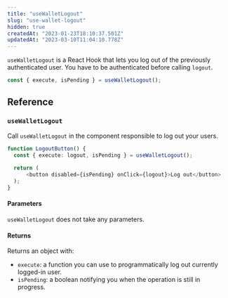 ```yaml
---
title: "useWalletLogout"
slug: "use-wallet-logout"
hidden: true
createdAt: "2023-01-23T18:10:37.501Z"
updatedAt: "2023-03-10T11:04:10.778Z"
---
```

`useWalletLogout` is a React Hook that lets you log out of the previously authenticated user. You have to be authenticated before calling `logout`.

```typescript
const { execute, isPending } = useWalletLogout();
```



## Reference

### `useWalletLogout`

Call `useWalletLogout` in the component responsible to log out your users.

```typescript
function LogoutButton() {
  const { execute: logout, isPending } = useWalletLogout();
  
  return (
 	  <button disabled={isPending} onClick={logout}>Log out</button>
  );
}
```



#### Parameters

`useWalletLogout` does not take any parameters.

#### Returns

Returns an object with:

- `execute`: a function you can use to programmatically log out currently logged-in user.
- `isPending`: a boolean notifying you when the operation is still in progress.
